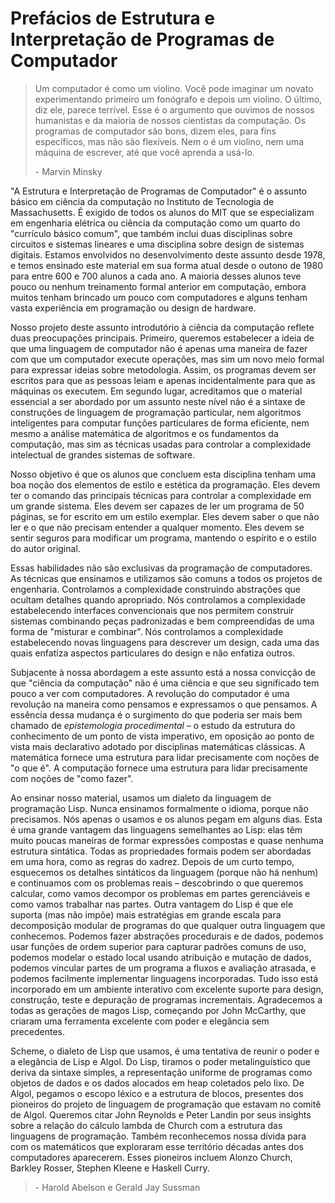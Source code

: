 # Prefácios de Estrutura e Interpretação de Programas de Computador

> Um computador é como um violino. Você pode imaginar um novato experimentando primeiro um fonógrafo e depois um violino. O último, diz ele, parece terrível. Esse é o argumento que ouvimos de nossos humanistas e da maioria de nossos cientistas da computação. Os programas de computador são bons, dizem eles, para fins específicos, mas não são flexíveis. Nem o é um violino, nem uma máquina de escrever, até que você aprenda a usá-lo.
>
> \- Marvin Minsky

"A Estrutura e Interpretação de Programas de Computador" é o assunto básico em ciência da computação no Instituto de Tecnologia de Massachusetts. É exigido de todos os alunos do MIT que se especializam em engenharia elétrica ou ciência da computação como um quarto do "currículo básico comum", que também inclui duas disciplinas sobre circuitos e sistemas lineares e uma disciplina sobre design de sistemas digitais. Estamos envolvidos no desenvolvimento deste assunto desde 1978, e temos ensinado este material em sua forma atual desde o outono de 1980 para entre 600 e 700 alunos a cada ano. A maioria desses alunos teve pouco ou nenhum treinamento formal anterior em computação, embora muitos tenham brincado um pouco com computadores e alguns tenham vasta experiência em programação ou design de hardware.

Nosso projeto deste assunto introdutório à ciência da computação reflete duas preocupações principais. Primeiro, queremos estabelecer a ideia de que uma linguagem de computador não é apenas uma maneira de fazer com que um computador execute operações, mas sim um novo meio formal para expressar ideias sobre metodologia. Assim, os programas devem ser escritos para que as pessoas leiam e apenas incidentalmente para que as máquinas os executem. Em segundo lugar, acreditamos que o material essencial a ser abordado por um assunto neste nível não é a sintaxe de construções de linguagem de programação particular, nem algoritmos inteligentes para computar funções particulares de forma eficiente, nem mesmo a análise matemática de algoritmos e os fundamentos da computação, mas sim as técnicas usadas para controlar a complexidade intelectual de grandes sistemas de software.

Nosso objetivo é que os alunos que concluem esta disciplina tenham uma boa noção dos elementos de estilo e estética da programação. Eles devem ter o comando das principais técnicas para controlar a complexidade em um grande sistema. Eles devem ser capazes de ler um programa de 50 páginas, se for escrito em um estilo exemplar. Eles devem saber o que não ler e o que não precisam entender a qualquer momento. Eles devem se sentir seguros para modificar um programa, mantendo o espírito e o estilo do autor original.

Essas habilidades não são exclusivas da programação de computadores. As técnicas que ensinamos e utilizamos são comuns a todos os projetos de engenharia. Controlamos a complexidade construindo abstrações que ocultam detalhes quando apropriado. Nós controlamos a complexidade estabelecendo interfaces convencionais que nos permitem construir sistemas combinando peças padronizadas e bem compreendidas de uma forma de "misturar e combinar". Nós controlamos a complexidade estabelecendo novas linguagens para descrever um design, cada uma das quais enfatiza aspectos particulares do design e não enfatiza outros.

Subjacente à nossa abordagem a este assunto está a nossa convicção de que "ciência da computação" não é uma ciência e que seu significado tem pouco a ver com computadores. A revolução do computador é uma revolução na maneira como pensamos e expressamos o que pensamos. A essência dessa mudança é o surgimento do que poderia ser mais bem chamado de *epistemologia procedimental* – o estudo da estrutura do conhecimento de um ponto de vista imperativo, em oposição ao ponto de vista mais declarativo adotado por disciplinas matemáticas clássicas. A matemática fornece uma estrutura para lidar precisamente com noções de "o que é". A computação fornece uma estrutura para lidar precisamente com noções de "como fazer".

Ao ensinar nosso material, usamos um dialeto da linguagem de programação Lisp. Nunca ensinamos formalmente o idioma, porque não precisamos. Nós apenas o usamos e os alunos pegam em alguns dias. Esta é uma grande vantagem das linguagens semelhantes ao Lisp: elas têm muito poucas maneiras de formar expressões compostas e quase nenhuma estrutura sintática. Todas as propriedades formais podem ser abordadas em uma hora, como as regras do xadrez. Depois de um curto tempo, esquecemos os detalhes sintáticos da linguagem (porque não há nenhum) e continuamos com os problemas reais – descobrindo o que queremos calcular, como vamos decompor os problemas em partes gerenciáveis ​​e como vamos trabalhar nas partes. Outra vantagem do Lisp é que ele suporta (mas não impõe) mais estratégias em grande escala para decomposição modular de programas do que qualquer outra linguagem que conhecemos. Podemos fazer abstrações procedurais e de dados, podemos usar funções de ordem superior para capturar padrões comuns de uso, podemos modelar o estado local usando atribuição e mutação de dados, podemos vincular partes de um programa a fluxos e avaliação atrasada, e podemos facilmente implementar linguagens incorporadas. Tudo isso está incorporado em um ambiente interativo com excelente suporte para design, construção, teste e depuração de programas incrementais. Agradecemos a todas as gerações de magos Lisp, começando por John McCarthy, que criaram uma ferramenta excelente com poder e elegância sem precedentes.

Scheme, o dialeto de Lisp que usamos, é uma tentativa de reunir o poder e a elegância de Lisp e Algol. Do Lisp, tiramos o poder metalinguístico que deriva da sintaxe simples, a representação uniforme de programas como objetos de dados e os dados alocados em heap coletados pelo lixo. De Algol, pegamos o escopo léxico e a estrutura de blocos, presentes dos pioneiros do projeto de linguagem de programação que estavam no comitê de Algol. Queremos citar John Reynolds e Peter Landin por seus insights sobre a relação do cálculo lambda de Church com a estrutura das linguagens de programação. Também reconhecemos nossa dívida para com os matemáticos que exploraram esse território décadas antes dos computadores aparecerem. Esses pioneiros incluem Alonzo Church, Barkley Rosser, Stephen Kleene e Haskell Curry.

> \- Harold Abelson e Gerald Jay Sussman
